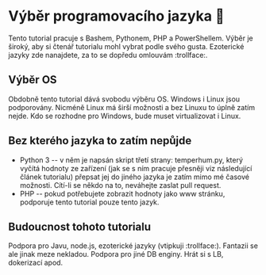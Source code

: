 # Výběr programovacího jazyka :tongue:
Tento tutorial pracuje s Bashem, Pythonem, PHP a PowerShellem. Výběr je
široký, aby si čtenář tutorialu mohl vybrat podle svého gusta. Ezoterické jazyky
zde nanajdete, za to se dopředu omlouvám :trollface:.

## Výběr OS
Obdobně tento tutorial dává svobodu výběru OS. Windows i Linux jsou podporovány.
Nicméně Linux má širší možnosti a bez Linuxu to úplně zatím nejde. Kdo se rozhodne
pro Windows, bude muset virtualizovat i Linux.

## Bez kterého jazyka to zatím nepůjde
* Python 3 -- v něm je napsán skript třetí strany: temperhum.py, který vyčítá hodnoty ze zařízení
(jak se s ním pracuje přesněji viz následující článek tutorialu)
přepsat jej do jiného jazyka je zatím mimo mé časové možnosti. 
Cítí-li se někdo na to, neváhejte zaslat pull request.
* PHP -- pokud potřebujete zobrazit hodnoty jako www stránku, podporuje tento
tutorial pouze tento jazyk.

## Budoucnost tohoto tutorialu
Podpora pro Javu, node.js, ezoterické jazyky (vtipkuji :trollface:). Fantazii
se ale jinak meze nekladou. Podpora pro jiné DB enginy. Hrát si s LB, dokerizací 
apod.
